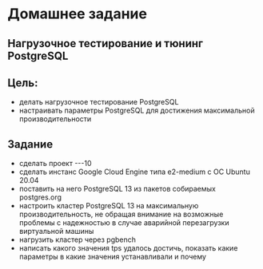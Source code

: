 # Домашнее задание

## Нагрузочное тестирование и тюнинг PostgreSQL

## Цель: 
- делать нагрузочное тестирование PostgreSQL
- настраивать параметры PostgreSQL для достижения максимальной производительности

## Задание
- сделать проект <firstname>-<lastname>-<yyyymmdd>-10
- сделать инстанс Google Cloud Engine типа e2-medium с ОС Ubuntu 20.04
- поставить на него PostgreSQL 13 из пакетов собираемых postgres.org
- настроить кластер PostgreSQL 13 на максимальную производительность, не обращая внимание на возможные проблемы с надежностью в случае аварийной перезагрузки виртуальной машины
- нагрузить кластер через pgbench
- написать какого значения tps удалось достичь, показать какие параметры в какие значения устанавливали и почему